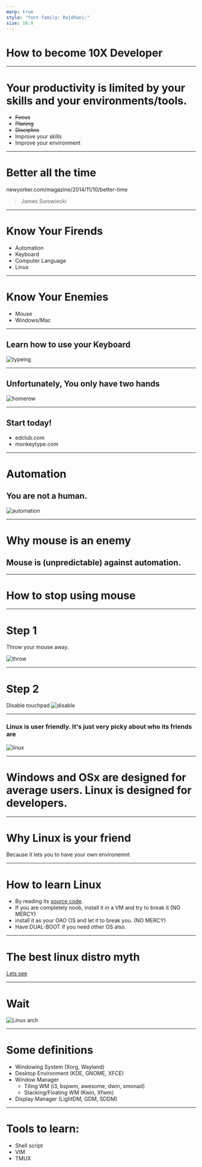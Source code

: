 ```yaml
---
marp: true
style: "font-family: Rajdhani;"
size: 16:9
---
```


# How to become 10X Developer

---

# Your productivity is limited by your skills and your environments/tools.
* ~~Focus~~
* ~~Planing~~
* ~~Discipline~~
* Improve your skills
* Improve your environment

---

# Better all the time

newyorker.com/magazine/2014/11/10/better-time
> James Surowiecki

---

# Know Your Firends

* Automation
* Keyboard
* Computer Language
* Linux

---

# Know Your Enemies

* Mouse
* Windows/Mac

---

## Learn how to use your Keyboard

![typeing](assets/two-finger-type.gif)

---

## Unfortunately, You only have two hands

![homerow](assets/keyboard.png)

---

## Start today!

* edclub.com
* monkeytype.com

---

# Automation

## You are not a human.
![automation](assets/automation.png)

---

# Why mouse is an enemy

## Mouse is (unpredictable) against automation.

---

# How to stop using mouse

---

# Step 1
Throw your mouse away.

![throw](./assets/giphy.gif)

---

# Step 2
Disable touchpad
![disable](./assets/disable.png)

---

### Linux is user friendly. It's just very picky about who its friends are

![linux](assets/linux.png)

---

# Windows and OSx are designed for average users. Linux is designed for developers.

---

# Why Linux is your friend

Because it lets you to have your own environemnt

---

# How to learn Linux
* By reading its [source code](https://github.com/torvalds/linux).
* If you are completely noob, install it in a VM and try to break it (NO MERCY)
* install it as your OAO OS and let it to break you. (NO MERCY)
* Have DUAL-BOOT if you need other OS also.

---

# The best linux distro myth
[Lets see](https://upload.wikimedia.org/wikipedia/commons/1/1b/Linux_Distribution_Timeline.svg)

---

# Wait
![Linux arch](assets/linux-arch.jpg)

---

# Some definitions
* Windowing System (Xorg, Wayland)
* Desktop Environment (KDE, GNOME, XFCE)
* Window Manager
  * Tiling WM (i3, bspwm, awesome, dwm, xmonad)
  * Stacking/Floating WM (Kwin, Xfwm)
* Display Manager (LightDM, GDM, SDDM)

---

# Tools to learn:
* Shell script
* VIM
* TMUX
